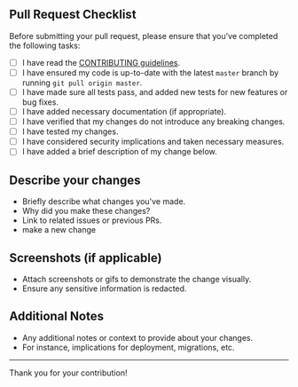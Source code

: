 ## Pull Request Checklist

Before submitting your pull request, please ensure that you've completed the following tasks:

- [ ] I have read the [CONTRIBUTING guidelines](./CONTRIBUTING.md).
- [ ] I have ensured my code is up-to-date with the latest `master` branch by running `git pull origin master`.
- [ ] I have made sure all tests pass, and added new tests for new features or bug fixes.
- [ ] I have added necessary documentation (if appropriate).
- [ ] I have verified that my changes do not introduce any breaking changes.
- [ ] I have tested my changes.
- [ ] I have considered security implications and taken necessary measures.
- [ ] I have added a brief description of my change below.

## Describe your changes

- Briefly describe what changes you've made.
- Why did you make these changes?
- Link to related issues or previous PRs.
- make a new change

## Screenshots (if applicable)

- Attach screenshots or gifs to demonstrate the change visually.
- Ensure any sensitive information is redacted.

## Additional Notes

- Any additional notes or context to provide about your changes.
- For instance, implications for deployment, migrations, etc.

---

Thank you for your contribution!
